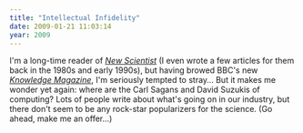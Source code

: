 ```yaml
---
title: "Intellectual Infidelity"
date: 2009-01-21 11:03:14
year: 2009
---
```

I'm a long-time reader of <a href="http://www.newscientist.com"><em>New Scientist</em></a> (I even wrote a few articles for them back in the 1980s and early 1990s), but having browed BBC's new <a href="http://www.bbcknowledgemagazine.com/"><em>Knowledge Magazine</em></a>, I'm seriously tempted to stray…  But it makes me wonder yet again: where are the Carl Sagans and David Suzukis of computing?  Lots of people write about what's going on in our industry, but there don't seem to be any rock-star popularizers for the science.  (Go ahead, make me an offer…)
